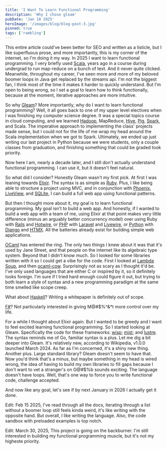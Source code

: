 ```yaml
---
title: 'I Want To Learn Functional Programming'
description: 'Why I chose gleam'
pubDate: 'Jan 18 2025'
heroImage: '/images/blog/blog-post-3.jpg'
pinned: true
tags: ['rambling']
---
```


This entire article could've been better for SEO and written as a listicle, but I like superfluous prose, and more importantly, this is my corner of the internet, so I'm doing it my way. In 2025 I want to learn functional programming. I very briefly used [Scala](https://www.scala-lang.org/), years ago in a course during undergrad to run map-reduce on a bunch of text. And it never quite clicked. Meanwhile, throughout my career, I've seen more and more of my beloved boomer loops in Java get replaced by the streams api. I'm not the biggest fan, I think most of the time it makes it harder to quickly understand. But I'm open to being wrong, so I set a goal to learn how to think functionally, because at the moment, iterative approaches are more intuitive.

So why [Gleam](https://gleam.run/)? More importantly, why do I want to learn functional programming? Well, it all goes back to one of my upper level electives when I was finishing my computer science degree. It was a special topics course in cloud computing, and we learned [Hadoop](https://hadoop.apache.org/), MapReduce, [Hive](https://hive.apache.org/), [Pig](https://pig.apache.org/), [Spark](https://spark.apache.org/), and Scala. The imperative approach to implementing the class' projects made sense, but I could not for the life of me wrap my head around the Scala implementation when we got to Spark. Ultimately, we ended up just writing our last project in Python because we were students, only a couple classes from graduation, and finishing something that could be graded took priority.

Now here I am, nearly a decade later, and I still don't actually understand functional programming. I can use it, but it doesn't feel natural.

So what did I consider? Honestly Gleam wasn't my first pick. At first I was leaning towards [Elixir](https://elixir-lang.org/). The syntax is as simple as [Ruby](https://www.ruby-lang.org/en/). Plus, I like being able to structure a project using MVC, and in conjunction with [Phoenix](https://www.phoenixframework.org/), [LiveView](https://hexdocs.pm/phoenix_live_view/welcome.html), and [SQLite](https://www.sqlite.org/), I can build a full web app using functional patterns.

But then I thought more about it, my goal is to learn functional programming. My goal isn't to build a web app. And honestly, if I wanted to build a web app with a team of me, using Elixir at that point makes very little difference (minus an arguably better concurrency model) over using Ruby with [Rails](https://rubyonrails.org/) and [Hotwire](https://hotwired.dev/), or [PHP](https://www.php.net/) with [Laravel](https://laravel.com/) and [Livewire](https://laravel-livewire.com/), or [Python](https://www.python.org/) with [Django](https://www.djangoproject.com/) and [HTMX](https://htmx.org/). All the batteries already exist for building simple web applications.

[OCaml](https://ocaml.org/) has entered the ring. The only two things I knew about it was that it's used by Jane Street, and that people on the internet like its algebraic type system. Beyond that I didn't know much. So I looked for some libraries written with it so I could get a vibe for the code. First I looked at [Lambda Soup](https://github.com/aantron/lambdasoup), and then [ocaml-cow](https://github.com/mirage/ocaml-cow). Surprisingly not as scary as I thought it'd be. I've only used languages that are either C or inspired by it, so it definitely looks foreign. I'm sure if I tried hard enough could figure it out, but trying to both learn a style of syntax and a new programming paradigm at the same time smelled like scope creep.

What about [Haskell](https://www.haskell.org/)? Writing a whitepaper is definitely out of scope.

[F#](https://fsharp.org/)? Not particularly interested in giving M@#$%^&*t more control over my life.

For a while I thought about Elixir again. But I wanted to be greedy and I want to feel excited learning functional programming. So I started looking at Gleam. Specifically the code for these frameworks: [wisp](https://github.com/gleam-wisp/wisp); [mist](https://github.com/rawhat/mist); and [lustre](https://github.com/lustre-labs/lustre). The syntax reminds me of Go, familiar syntax is a plus. Let me dig a bit deeper into Gleam. It's relatively new, according to Wikipedia, v1.0.0 launched March 2024. As far as I'm concerned, it's a shiny new thing. Another plus. Large standard library? Gleam doesn't seem to have that. Now you'd think that's a minus, but maybe something in my head is wired wrong, the idea of having to build my own libraries to fill gaps because I don't want to vet a stranger's on G@#$%b sounds exciting. The language doesn't have loops. Well, that's one way to force you to write functional code, challenge accepted.

And now like any goal, let's see if by next January in 2026 I actually get it done.

Edit: Feb 15 2025, I've read through all the docs, iterating through a list without a boomer loop still feels kinda weird, it's like writing with the opposite hand. But overall, I like writing the language. Also, the code sandbox with preloaded examples is top notch.

Edit: March 30, 2025, This project is going on the backburner. I'm still interested in building my functional programming muscle, but it's not my higheste priority.